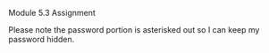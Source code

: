 Module 5.3 Assignment

Please note the password portion is asterisked out so I can keep my password hidden.